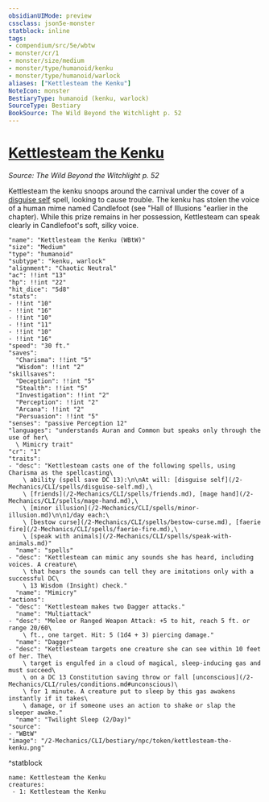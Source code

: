 ```yaml
---
obsidianUIMode: preview
cssclass: json5e-monster
statblock: inline
tags:
- compendium/src/5e/wbtw
- monster/cr/1
- monster/size/medium
- monster/type/humanoid/kenku
- monster/type/humanoid/warlock
aliases: ["Kettlesteam the Kenku"]
NoteIcon: monster
BestiaryType: humanoid (kenku, warlock)
SourceType: Bestiary
BookSource: The Wild Beyond the Witchlight p. 52
---
```

# [Kettlesteam the Kenku](2-Mechanics/CLI/bestiary/npc/kettlesteam-the-kenku-wbtw.md)
*Source: The Wild Beyond the Witchlight p. 52*  

Kettlesteam the kenku snoops around the carnival under the cover of a [disguise self](/2-Mechanics/CLI/spells/disguise-self.md) spell, looking to cause trouble. The kenku has stolen the voice of a human mime named Candlefoot (see "Hall of Illusions "earlier in the chapter). While this prize remains in her possession, Kettlesteam can speak clearly in Candlefoot's soft, silky voice.

```statblock
"name": "Kettlesteam the Kenku (WBtW)"
"size": "Medium"
"type": "humanoid"
"subtype": "kenku, warlock"
"alignment": "Chaotic Neutral"
"ac": !!int "13"
"hp": !!int "22"
"hit_dice": "5d8"
"stats":
- !!int "10"
- !!int "16"
- !!int "10"
- !!int "11"
- !!int "10"
- !!int "16"
"speed": "30 ft."
"saves":
  "Charisma": !!int "5"
  "Wisdom": !!int "2"
"skillsaves":
  "Deception": !!int "5"
  "Stealth": !!int "5"
  "Investigation": !!int "2"
  "Perception": !!int "2"
  "Arcana": !!int "2"
  "Persuasion": !!int "5"
"senses": "passive Perception 12"
"languages": "understands Auran and Common but speaks only through the use of her\
  \ Mimicry trait"
"cr": "1"
"traits":
- "desc": "Kettlesteam casts one of the following spells, using Charisma as the spellcasting\
    \ ability (spell save DC 13):\n\nAt will: [disguise self](/2-Mechanics/CLI/spells/disguise-self.md),\
    \ [friends](/2-Mechanics/CLI/spells/friends.md), [mage hand](/2-Mechanics/CLI/spells/mage-hand.md),\
    \ [minor illusion](/2-Mechanics/CLI/spells/minor-illusion.md)\n\n1/day each:\
    \ [bestow curse](/2-Mechanics/CLI/spells/bestow-curse.md), [faerie fire](/2-Mechanics/CLI/spells/faerie-fire.md),\
    \ [speak with animals](/2-Mechanics/CLI/spells/speak-with-animals.md)"
  "name": "spells"
- "desc": "Kettlesteam can mimic any sounds she has heard, including voices. A creature\
    \ that hears the sounds can tell they are imitations only with a successful DC\
    \ 13 Wisdom (Insight) check."
  "name": "Mimicry"
"actions":
- "desc": "Kettlesteam makes two Dagger attacks."
  "name": "Multiattack"
- "desc": "Melee or Ranged Weapon Attack: +5 to hit, reach 5 ft. or range 20/60\
    \ ft., one target. Hit: 5 (1d4 + 3) piercing damage."
  "name": "Dagger"
- "desc": "Kettlesteam targets one creature she can see within 10 feet of her. The\
    \ target is engulfed in a cloud of magical, sleep-inducing gas and must succeed\
    \ on a DC 13 Constitution saving throw or fall [unconscious](/2-Mechanics/CLI/rules/conditions.md#unconscious)\
    \ for 1 minute. A creature put to sleep by this gas awakens instantly if it takes\
    \ damage, or if someone uses an action to shake or slap the sleeper awake."
  "name": "Twilight Sleep (2/Day)"
"source":
- "WBtW"
"image": "/2-Mechanics/CLI/bestiary/npc/token/kettlesteam-the-kenku.png"
```
^statblock

```encounter-table
name: Kettlesteam the Kenku
creatures:
 - 1: Kettlesteam the Kenku
```
